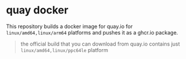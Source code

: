# quay docker

This repository builds a docker image for quay.io for `linux/amd64,linux/arm64` platforms and pushes it as a ghcr.io package.

> the official build that you can download from quay.io contains just `linux/amd64,linux/ppc64le` platform
